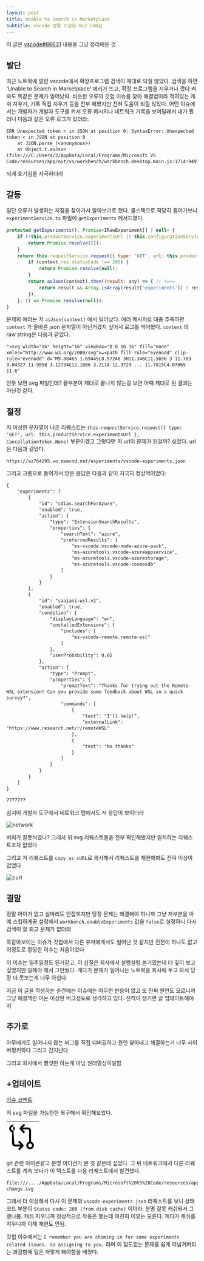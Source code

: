 ```yaml
---
layout: post
title: Unable to Search in Marketplace
subtitle: vscode 정말 이상한 버그 디버깅
---
```


이 글은 [vscode#86631](https://github.com/microsoft/vscode/issues/86631) 내용을 그냥 정리해둔 것

## 발단

최근 노트북에 깔린 vscode에서 확장프로그램 검색이 제대로 되질 않았다. 검색을 하면 'Unable to Search in Marketplace' 에러가 뜨고, 확장 프로그램을 지우거나 껐다 켜봐도 똑같은 문제가 일어났따.
비슷한 오류의 깃헙 이슈를 찾아 해결법이라 적혀있는 캐쉬 지우기, 기록 직접 지우기 등을 전부 해봤지만 전혀 도움이 되질 않았다. 어떤 이슈에서는 개발자가 개발자 도구를 켜서 오류 메시지나 네트워크 기록을 보여달래서 내가 봤더니 다음과 같은 오류 로그가 있더라:

```
ERR Unexpected token < in JSON at position 0: SyntaxError: Unexpected token < in JSON at position 0
    at JSON.parse (<anonymous>)
    at Object.t.asJson (file:///C:/Users/2/AppData/Local/Programs/Microsoft VS Code/resources/app/out/vs/workbench/workbench.desktop.main.js:1714:949)

```

되게 호기심을 자극하더라

## 갈등

일단 오류가 발생하는 지점을 찾아가서 알아보기로 했다. 콜스택으로 적당히 들어가보니 `experimentService.ts` 파일에 `getExperiments` 메서드였다.

```js
protected getExperiments(): Promise<IRawExperiment[] | null> {
    if (!this.productService.experimentsUrl || this.configurationService.getValue('workbench.enableExperiments') === false) {
        return Promise.resolve([]);
    }
    return this.requestService.request({ type: 'GET', url: this.productService.experimentsUrl }, CancellationToken.None).then(context => {
        if (context.res.statusCode !== 200) {
            return Promise.resolve(null);
        }
        return asJson(context).then((result: any) => { // <===
            return result && Array.isArray(result['experiments']) ? result['experiments'] : [];
        });
    }, () => Promise.resolve(null));
}
```

문제의 에러는 저 `asJson(context)` 에서 일어났다. 에러 메시지로 대충 추측하면 `context` 가 올바른 json 문자열이 아닌거겠지 싶어서 로그를 찍어봤다. `context` 의 raw string은 다음과 같았다.

```
"<svg width="16" height="16" viewBox="0 0 16 16" fill="none" xmlns="http://www.w3.org/2000/svg">↵<path fill-rule="evenodd" clip-rule="evenodd" d="M9.88465 1.69445L8.57246 3H11.346C11.5656 3 11.783 3.04327 11.9858 3.12734C12.1886 3.2114 12.3729 ... 11.7815C4.07069 11.6"
```

언뜻 보면 svg 파일인데? 끝부분이 제대로 끝나지 않는걸 보면 어째 제대로 된 결과는 아닌것 같다.

## 절정

저 이상한 문자열이 나온 리퀘스트는 `this.requestService.request({ type: 'GET', url: this.productService.experimentsUrl }, CancellationToken.None)` 부분이겠고 그렇다면 저 url이 문제가 된걸까? 싶었다. url은 다음과 같았다.

```
https://az764295.vo.msecnd.net/experiments/vscode-experiments.json
```

그리고 크롬으로 들어가서 받은 응답은 다음과 같이 지극히 정상적이었다:

```
{
    "experiments": [
        {
            "id": "cdias.searchForAzure",
            "enabled": true,
            "action": {
                "type": "ExtensionSearchResults",
                "properties": {
                    "searchText": "azure",
                    "preferredResults": [
                        "ms-vscode.vscode-node-azure-pack",
                        "ms-azuretools.vscode-azureappservice",
                        "ms-azuretools.vscode-azurestorage",
                        "ms-azuretools.vscode-cosmosdb"
                    ]
                }
            }
        },
        {
            "id": "saajani.wsl.v1",
            "enabled": true,
            "condition": {
                "displayLanguage": "en",
                "installedExtensions": {
                    "includes": [
                        "ms-vscode-remote.remote-wsl"
                    ]
                },
                "userProbability": 0.05
            },
            "action": {
                "type": "Prompt",
                "properties": {
                    "promptText": "Thanks for trying out the Remote-WSL extension! Can you provide some feedback about WSL in a quick survey?",
                    "commands": [
                        {
                            "text": "I'll help!",
                            "externalLink": "https://www.research.net/r/remoteWSL"
                        },
                        {
                            "text": "No thanks"
                        }
                    ]
                }
            }
        }
    ]
}
```

???????

심지어 개발자 도구에서 네트워크 탭에서도 저 응답이 보이더라

![network](https://user-images.githubusercontent.com/16171816/70490439-b1523380-1b41-11ea-92a3-54a9a77e7bb0.png)

버퍼가 잘못씌였나? 그래서 위 svg 리퀘스트들을 전부 확인해봤지만 일치하는 리퀘스트조차 없었다

그리고 저 리퀘스트를 `copy as cURL`로 복사해서 리퀘스트를 재현해봐도 전혀 이상이 없었다

![curl](https://user-images.githubusercontent.com/16171816/70490843-e14e0680-1b42-11ea-941d-4b3c8b6795bf.png)

## 결말

정말 어이가 없고 실마리도 안잡히지만 당장 문제는 해결해야 하니까 그냥 저부분을 아예 스킵하게끔 설정에서 `workbench.enableExperiments` 값을 `false`로 설정하니 다시 검색이 잘 되고 문제가 없더라

똑같아보이는 이슈가 깃헙에서 다른 유저에게서도 일어난 것 같지만 진전이 하나도 없고 이정도로 황당한 이슈는 처음이었다

이 이슈는 일주일정도 된거같고, 이 삽질은 회사에서 설렁설렁 본거였는데 더 깊이 보고싶었지만 일해야 해서 그만뒀다. 게다가 문제가 일어나는 노트북을 회사에 두고 와서 당장 더 못보는게 너무 아쉽다

지금 이 글을 작성하는 순간에는 이슈에는 아무런 반응이 없고 또 진짜 원인도 모르니까 그냥 해결책만 아는 이상한 버그정도로 생각하고 있다. 진척이 생기면 글 업데이트해야지

## 추가로

아무에게도 일어나지 않는 버그를 직접 디버깅하고 원인 찾아내고 해결하는거 너무 사이버펑키하다
그리고 간지난다

그리고 회사에서 뻘짓만 하는게 아님 원래열심히일함

## +업데이트

[이슈 코멘트](https://github.com/microsoft/vscode/issues/86631#issuecomment-564479018)

저 svg 파일을 가능한한 복구해서 확인해보았다.

![recovered](/img/recovered-svg.png)

git 관련 아이콘같고 분명 어디선가 본 것 같은데 싶었다.
그 뒤 네트워크에서 다른 리퀘스트를 계속 보다가 이 텍스트를 다음 리퀘스트에서 발견했다.

```
file:///..../AppData/Local/Programs/Microsoft%20VS%20Code/resources/app/extensions/git/resources/icons/dark/open-change.svg
```

그래서 더 이상해서 다시 이 문제의 `vscode-experiments.json` 리퀘스트를 보니 상태 코드 부분이 `Status code: 200 (from disk cache)` 이더라. 분명 잘못 캐쉬되서 그랬나봄. 캐쉬 지우니까 정상적으로 작동은 했는데 여전히 이유는 모른다.
게다가 캐쉬를 지우니까 이제 재현도 안됨.

깃헙 이슈에서는 `I remember you are chiming in for some experiments related issues. So assigning to you,` 라며 이 답도없는 문제를 쉽게 떠넘겨버리는 과감함에 일은 저렇게 해야함을 배웠다.
